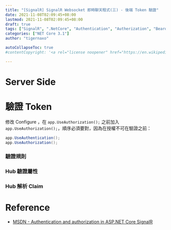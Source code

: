 ```yaml
---
title: "[SignalR] SignalR Websocket 即時聊天程式(三) - 後端 Token 驗證"
date: 2021-11-08T02:09:45+08:00
lastmod: 2021-11-08T02:09:45+08:00
draft: true
tags: ["SignalR", ".NetCore", "Authentication", "Autherization", "Bearor Token"]
categories: ["NET Core 3.1"]
author: "tigernaxo"

autoCollapseToc: true
#contentCopyright: '<a rel="license noopener" href="https://en.wikipedia.org/wiki/Wikipedia:Text_of_Creative_Commons_Attribution-ShareAlike_3.0_Unported_License" target="_blank">Creative Commons Attribution-ShareAlike License</a>'

---
```


# Server Side
# 驗證 Token
修改 Configure ，在 ` app.UseAuthorization(); ` 之前加入 ` app.UseAuthorization(); `，順序必須要對，因為在授權不可在驗證之前：
```cs
app.UseAuthentication();
app.UseAuthorization();
```
### 驗證規則
### Hub 驗證屬性
### Hub 解析 Claim

# Reference
- [MSDN - Authentication and authorization in ASP.NET Core SignalR](https://docs.microsoft.com/en-us/aspnet/core/signalr/authn-and-authz?view=aspnetcore-3.1)